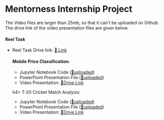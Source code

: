 <h1> Mentorness Internship Project </h1>

<p> The Video files are larger than 25mb, so that it can't be uploaded on Github. The drive link of the video presentation files are given below. </p>

<h4> Reel Task </h4>
<ul>
<li> Reel Task Drive link: <a href="https://drive.google.com/file/d/158ZWBbytgip4QxaV-4z3Zou1tgxh7wH0/view">🔗 Link</a> </li>


<h4> Mobile Price Classification: </h4>
<ul>
<li> Jupyter Notebook Code (<a href="https://github.com/applehx7/Mentorness/blob/main/Mobile_Price_Classification_Muaz_Abdullah_MIP-ML-10.ipynb" >🔗uploaded</a>) </li>
<li> PowerPoint Presentation File (<a href="https://github.com/applehx7/Mentorness/blob/main/Mobile_Price_Classification_Muaz_Abdullah_MIP-ML-10.pptx">🔗uploaded</a>) </li>
<li> Video Presentation: <a href="https://drive.google.com/file/d/1HlFjHBHh4UxSPrPxo1f8z3Vzq9egBB1Q/view">🔗Drive Link </a> </li>
</ul>



h4> T-20 Cricket Match Analysis: </h4>
<ul>
<li> Jupyter Notebook Code (<a href="https://github.com/applehx7/Mentorness/blob/main/Cricket_Analysis_Muaz_Abdullah_MIP-ML-10.ipynb" >🔗uploaded</a>) </li>
<li> PowerPoint Presentation File (<a href="https://github.com/applehx7/Mentorness/blob/main/Cricket_Analysis_Muaz_Abdullah_MIP-ML-10.pptx">🔗uploaded</a>) </li>
<li> Video Presentation: <a href="https://drive.google.com/file/d/1P3G0pUtiLfv30vg09Zw8LAlptSxBoXG0/view">🔗Drive Link </a> </li>
</ul>

